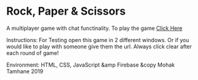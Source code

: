 # Rock, Paper & Scissors

A multiplayer game with chat functinality.
To play the game <a href="https://mohak92.github.io/rps/">Click Here</a>

Instructions: For Testing open this game in 2 different windows. Or if you would like to play with someone give them the url. Always click clear after each round of game!

Environment: HTML, CSS, JavaScript &amp Firebase
&copy Mohak Tamhane 2019
